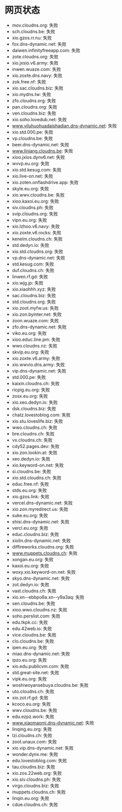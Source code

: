 # 网页状态
- mov.cloudns.org: 失败
- sch.cloudns.be: 失败
- xio.gzos.rr.nu: 失败
- fox.dns-dynamic.net: 失败
- daiwen.infinityfreeapp.com: 失败
- zote.cloudns.org: 失败
- xio.jxsio.v6.army: 失败
- inwen.wuaze.com: 失败
- xio.zoxte.dns.navy: 失败
- zok.free.nf: 失败
- xio.sac.cloudns.biz: 失败
- xio.mydns.tw: 失败
- zfo.cloudns.org: 失败
- pan.cloudns.org: 失败
- ven.cloudns.biz: 失败
- xio.soho.lovedub.net: 失败
- www.yiluhuohuadaishadian.dns-dynamic.net: 失败
- xio.std.000.pe: 失败
- vp.cloudns.be: 失败
- beer.dns-dynamic.net: 失败
- www.liniang.cloudns.be: 失败
- xioo.jxios.dynv6.net: 失败
- wvvp.eu.org: 失败
- xio.std.kesug.com: 失败
- xio.live-on.net: 失败
- xio.zoten.onflashdrive.app: 失败
- skyle.eu.org: 失败
- xio.wwv.cloudns.be: 失败
- xioo.kaxoi.eu.org: 失败
- siv.cloudns.ph: 失败
- svip.cloudns.org: 失败
- vipn.eu.org: 失败
- xio.lzhoo.v6.navy: 失败
- xio.zoxte.v6.rocks: 失败
- kenelm.cloudns.ch: 失败
- std.dedyn.io: 失败
- xio.std.cloudns.org: 失败
- vp.dns-dynamic.net: 失败
- std.kesug.com: 失败
- duf.cloudns.ch: 失败
- linwen.rf.gd: 失败
- xio.wjg.jp: 失败
- xio.xiaohhh.xyz: 失败
- sac.cloudns.biz: 失败
- std.cloudns.org: 失败
- xio.zoot.myfw.us: 失败
- xio.zon.byinter.net: 失败
- zoon.wuaze.com: 失败
- zfo.dns-dynamic.net: 失败
- viko.eu.org: 失败
- xioo.educ.line.pm: 失败
- wwo.cloudns.nz: 失败
- skvip.eu.org: 失败
- xio.zoxte.v6.army: 失败
- xio.wwvio.dns.army: 失败
- vip.dns-dynamic.net: 失败
- std.000.pe: 失败
- kaixin.cloudns.ch: 失败
- ricpig.eu.org: 失败
- zosx.eu.org: 失败
- xio.xeo.dedyn.io: 失败
- dsk.cloudns.biz: 失败
- chatz.lovestoblog.com: 失败
- xio.stu.loveslife.biz: 失败
- wwo.cloudns.ch: 失败
- bre.cloudns.ch: 失败
- vx.cloudns.ch: 失败
- cdy52.pages.dev: 失败
- xio.zon.lookin.at: 失败
- xeo.dedyn.io: 失败
- xio.keyword-on.net: 失败
- si.cloudns.be: 失败
- xio.std.cloudns.ch: 失败
- educ.free.nf: 失败
- stds.eu.org: 失败
- xio.gzos.link: 失败
- vercel.dns-dynamic.net: 失败
- xio.zon.myredirect.us: 失败
- suke.eu.org: 失败
- shisi.dns-dynamic.net: 失败
- vercl.eu.org: 失败
- educ.cloudns.biz: 失败
- xiolin.dns-dynamic.net: 失败
- diffireworks.cloudns.org: 失败
- www.muppets.cloudns.ch: 失败
- xongan.eu.org: 失败
- kaxoi.eu.org: 失败
- woxy.xio.keyword-on.net: 失败
- skyo.dns-dynamic.net: 失败
- zot.dedyn.io: 失败
- vast.cloudns.ch: 失败
- xio.xn--ebbpo8a.xn--y9a3aq: 失败
- sen.cloudns.be: 失败
- xioo.wwo.cloudns.nz: 失败
- soho.perslist.com: 失败
- edu.tkpk.cc: 失败
- edu.42web.io: 失败
- vice.cloudns.be: 失败
- clo.cloudns.be: 失败
- ipen.eu.org: 失败
- miao.dns-dynamic.net: 失败
- ipzo.eu.org: 失败
- xio.edu.publicvm.com: 失败
- std.great-site.net: 失败
- vipk.eu.org: 失败
- woshiwoyansebuya.cloudns.be: 失败
- uto.cloudns.ch: 失败
- xio.zot.rf.gd: 失败
- kcoco.eu.org: 失败
- wwv.cloudns.be: 失败
- edu.ezpz.work: 失败
- www.xiaomaomi.dns-dynamic.net: 失败
- linqing.eu.org: 失败
- lzi.cloudns.ch: 失败
- zoot.unaux.com: 失败
- xio.vip.dns-dynamic.net: 失败
- wonder.dynx.me: 失败
- edu.lovestoblog.com: 失败
- tau.cloudns.biz: 失败
- xio.zos.22web.org: 失败
- xio.siv.cloudns.ph: 失败
- virgo.cloudns.biz: 失败
- muppets.cloudns.ch: 失败
- linqin.eu.org: 失败
- cdue.cloudns.ch: 失败
